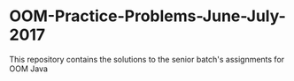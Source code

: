 # OOM-Practice-Problems-June-July-2017
This repository contains the solutions to the senior batch's assignments for OOM Java
